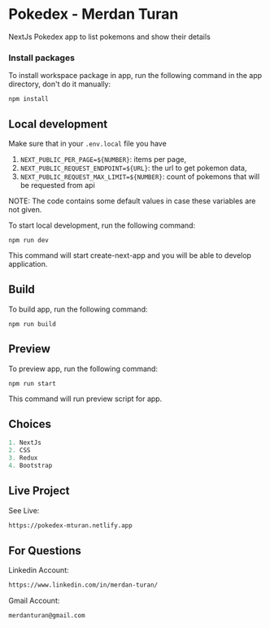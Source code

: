 # Pokedex - Merdan Turan

NextJs Pokedex app to list pokemons and show their details

### Install packages

To install workspace package in app, run the following command in the app directory, don't do it manually:

```
npm install
```

## Local development

Make sure that in your `.env.local` file you have 

1. `NEXT_PUBLIC_PER_PAGE=${NUMBER}`: items per page, 
2. `NEXT_PUBLIC_REQUEST_ENDPOINT=${URL}`: the url to get pokemon data,
3. `NEXT_PUBLIC_REQUEST_MAX_LIMIT=${NUMBER}`: count of pokemons that will be requested from api

NOTE: The code contains some default values ​​in case these variables are not given.

To start local development, run the following command:

```
npm run dev
```
This command will start create-next-app and you will be able to develop application.

## Build

To build app, run the following command:

```
npm run build
```

## Preview

To preview app, run the following command:

```
npm run start
```

This command will run preview script for app.

## Choices

```python
1. NextJs
2. CSS
3. Redux
4. Bootstrap

```
## Live Project
See Live:
```bash
https://pokedex-mturan.netlify.app
```
## For Questions
Linkedin Account:
```bash
https://www.linkedin.com/in/merdan-turan/
```
Gmail Account:
```bash
merdanturan@gmail.com
```